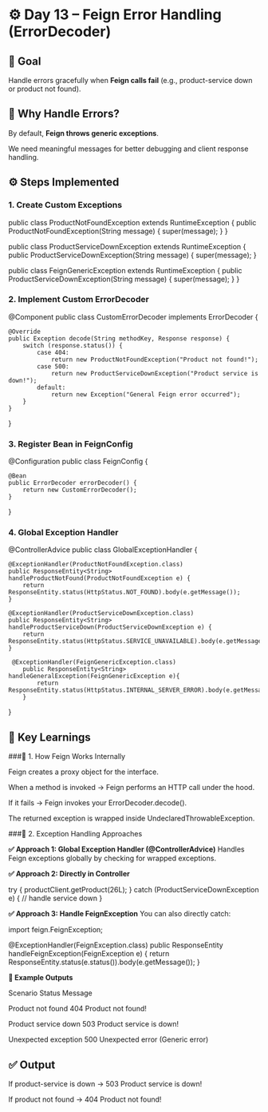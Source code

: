 # ⚙️ Day 13 – Feign Error Handling (ErrorDecoder)

## 🎯 **Goal**

Handle errors gracefully when **Feign calls fail** (e.g., product-service down or product not found).

## 🧩 Why Handle Errors?

By default, **Feign throws generic exceptions**.

We need meaningful messages for better debugging and client response handling.

## ⚙️ Steps Implemented

### 1. Create Custom Exceptions
public class ProductNotFoundException extends RuntimeException {
    public ProductNotFoundException(String message) {
        super(message);
    }
}

public class ProductServiceDownException extends RuntimeException {
    public ProductServiceDownException(String message) {
        super(message);
    }
    
public class FeignGenericException extends RuntimeException {
    public ProductServiceDownException(String message) {
        super(message);
    }
}

### 2. Implement Custom ErrorDecoder
@Component
public class CustomErrorDecoder implements ErrorDecoder {

    @Override
    public Exception decode(String methodKey, Response response) {
        switch (response.status()) {
            case 404:
                return new ProductNotFoundException("Product not found!");
            case 500:
                return new ProductServiceDownException("Product service is down!");
            default:
                return new Exception("General Feign error occurred");
        }
    }
}

### 3. Register Bean in FeignConfig
@Configuration
public class FeignConfig {

    @Bean
    public ErrorDecoder errorDecoder() {
        return new CustomErrorDecoder();
    }
}

### 4. Global Exception Handler
@ControllerAdvice
public class GlobalExceptionHandler {

    @ExceptionHandler(ProductNotFoundException.class)
    public ResponseEntity<String> handleProductNotFound(ProductNotFoundException e) {
        return ResponseEntity.status(HttpStatus.NOT_FOUND).body(e.getMessage());
    }

    @ExceptionHandler(ProductServiceDownException.class)
    public ResponseEntity<String> handleProductServiceDown(ProductServiceDownException e) {
        return ResponseEntity.status(HttpStatus.SERVICE_UNAVAILABLE).body(e.getMessage());
    }

     @ExceptionHandler(FeignGenericException.class)
	    public ResponseEntity<String> handleGeneralException(FeignGenericException e){
	    	return ResponseEntity.status(HttpStatus.INTERNAL_SERVER_ERROR).body(e.getMessage());
	    }
}

## 🧠 Key Learnings

###🔹 1. How Feign Works Internally

Feign creates a proxy object for the interface.

When a method is invoked → Feign performs an HTTP call under the hood.

If it fails → Feign invokes your ErrorDecoder.decode().

The returned exception is wrapped inside UndeclaredThrowableException.

###🔹 2. Exception Handling Approaches

**✅ Approach 1: Global Exception Handler (@ControllerAdvice)**
Handles Feign exceptions globally by checking for wrapped exceptions.

**✅ Approach 2: Directly in Controller**

try {
    productClient.getProduct(26L);
} catch (ProductServiceDownException e) {
    // handle service down
}


**✅ Approach 3: Handle FeignException**
You can also directly catch:

import feign.FeignException;

@ExceptionHandler(FeignException.class)
public ResponseEntity<String> handleFeignException(FeignException e) {
    return ResponseEntity.status(e.status()).body(e.getMessage());
}

**🧾 Example Outputs**

Scenario Status Message

Product not found	    404	Product not found!

Product service down	503	Product service is down!

Unexpected exception	500	Unexpected error (Generic error)

## ✅ Output

If product-service is down →
503 Product service is down!

If product not found →
404 Product not found!